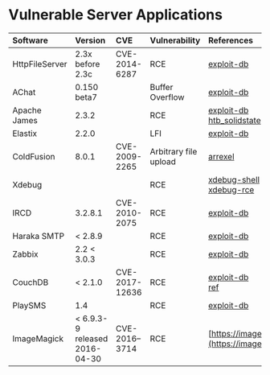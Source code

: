 # Vulnerable Server Applications

| Software | Version  | CVE | Vulnerability     | References | Msf |
| :------- | :------- | :---| :---------------- | :--------- | :-- |
| HttpFileServer  | 2.3x before 2.3c  | CVE-2014-6287 | RCE | [exploit-db](https://www.exploit-db.com/exploits/39161) | exploit/windows/http/rejetto_hfs_exec |
| AChat | 0.150 beta7 | | Buffer Overflow | [exploit-db](https://www.exploit-db.com/exploits/36025) | `exploit/windows/misc/achat_bof` |
| Apache James | 2.3.2   | | RCE | [exploit-db](https://www.exploit-db.com/exploits/35513/) <br> [htb_solidstate](https://dominicbreuker.com/post/htb_solidstate/) |   |
| Elastix | 2.2.0 | | LFI | [exploit-db](https://www.exploit-db.com/exploits/37637) |   |
| ColdFusion | 8.0.1  | CVE-2009-2265 | Arbitrary file upload | [arrexel](https://arrexel.com/coldfusion-8-0-1-arbitrary-file-upload/) | exploit/windows/http/coldfusion_fckeditor |
| Xdebug |   |   | RCE | [xdebug-shell](https://github.com/gteissier/xdebug-shell) <br> [xdebug-rce](https://github.com/vulhub/vulhub/tree/master/php/xdebug-rce_) |   |
| IRCD  | 3.2.8.1 | CVE-2010-2075 | RCE | [exploit-db](https://www.exploit-db.com/exploits/13853) | `exploit/unix/irc/unreal_ircd_3281_backdoor` |
| Haraka SMTP | < 2.8.9 |  | RCE | [exploit-db](https://www.exploit-db.com/exploits/41162) |   |
| Zabbix | 2.2 < 3.0.3 |  | RCE | [exploit-db](https://www.exploit-db.com/exploits/39937) |   |
| CouchDB | < 2.1.0 | CVE-2017-12636 | RCE | [exploit-db](https://www.exploit-db.com/exploits/44913/) <br> [ref](https://justi.cz/security/2017/11/14/couchdb-rce-npm.html) |   |
| PlaySMS | 1.4 |  | RCE | [exploit-db](https://www.exploit-db.com/exploits/42044) |   |
| ImageMagick  | < 6.9.3-9 <br> released 2016-04-30  | CVE-2016–3714 | RCE | [https://imagetragick.com/](https://imagetragick.com/) |   |
